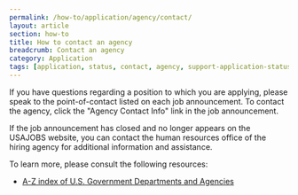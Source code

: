 ```yaml
---
permalink: /how-to/application/agency/contact/
layout: article
section: how-to
title: How to contact an agency
breadcrumb: Contact an agency
category: Application
tags: [application, status, contact, agency, support-application-status]
---
```


If you have questions regarding a position to which you are applying, please speak to the point-of-contact listed on each job announcement. To contact the agency, click the "Agency Contact Info" link in the job announcement.

If the job announcement has closed and no longer appears on the USAJOBS website, you can contact the human resources office of the hiring agency for additional information and assistance.

To learn more, please consult the following resources:

* [A-Z index of U.S. Government Departments and Agencies](https://www.usa.gov/federal-agencies/a)
